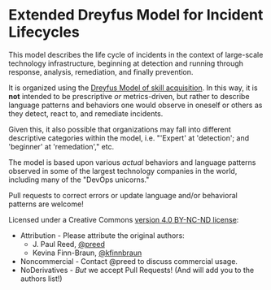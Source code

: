
# Extended Dreyfus Model for Incident Lifecycles

This model describes the life cycle of incidents in the context of large-scale technology infrastructure, beginning at detection and running through response, analysis, remediation, and finally prevention.

It is organized using the [Dreyfus Model of skill acquisition](https://en.wikipedia.org/wiki/Dreyfus_model_of_skill_acquisition). In this way, it is **not** intended to be prescriptive _or_ metrics-driven, but rather to describe language patterns and behaviors one would observe in oneself or others as they detect, react to, and remediate incidents.

Given this, it also possible that organizations may fall into different descriptive categories within the model, i.e. "'Expert' at 'detection'; and 'beginner' at 'remedation'," etc.

The model is based upon various _actual_ behaviors and language patterns observed in some of the largest technology companies in the world, including many of the "DevOps unicorns."

Pull requests to correct errors or update language and/or behavioral patterns are welcome!

Licensed under a Creative Commons [version 4.0 BY-NC-ND license](https://creativecommons.org/licenses/by-nc-nd/4.0/):

* Attribution - Please attribute the original authors:
  - J. Paul Reed, [@preed](https://twitter.com/jpaulreed)
  - Kevina Finn-Braun, [@kfinnbraun](https://twitter.com/kfinnbraun)
* Noncommercial - Contact @preed to discuss commercial usage.
* NoDerivatives - _But_ we accept Pull Requests! (And will add you to the authors list!)



